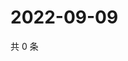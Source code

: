 # 2022-09-09

共 0 条

<!-- BEGIN WEIBO -->
<!-- 最后更新时间 Fri Sep 09 2022 20:10:51 GMT+0800 (China Standard Time) -->

<!-- END WEIBO -->
